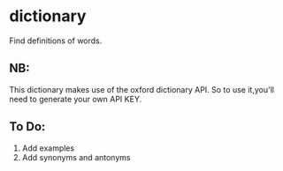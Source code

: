 # dictionary

Find definitions of words. 

## NB:
This dictionary makes use of the oxford dictionary API. So to use it,you'll need to generate your own API KEY.


## To Do:
1. Add examples
2. Add synonyms and antonyms
